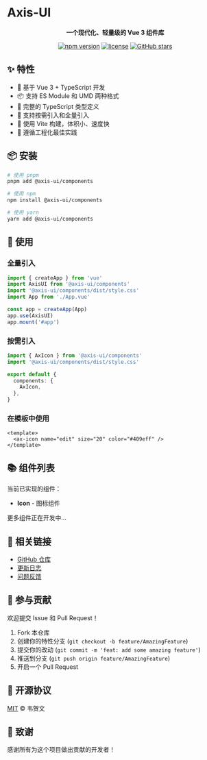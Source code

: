 # Axis-UI

<p align="center">
  <strong>一个现代化、轻量级的 Vue 3 组件库</strong>
</p>

<p align="center">
  <a href="https://www.npmjs.com/package/@axis-ui/components"><img src="https://img.shields.io/npm/v/@axis-ui/components.svg" alt="npm version"></a>
  <a href="https://github.com/Calvinvv/Axis-UI/blob/main/LICENSE"><img src="https://img.shields.io/npm/l/@axis-ui/components.svg" alt="license"></a>
  <a href="https://github.com/Calvinvv/Axis-UI"><img src="https://img.shields.io/github/stars/Calvinvv/Axis-UI?style=social" alt="GitHub stars"></a>
</p>

## ✨ 特性

- 🚀 基于 Vue 3 + TypeScript 开发
- 📦 支持 ES Module 和 UMD 两种格式
- 🎨 完整的 TypeScript 类型定义
- 🔧 支持按需引入和全量引入
- 💪 使用 Vite 构建，体积小、速度快
- 📐 遵循工程化最佳实践

## 📦 安装

```bash
# 使用 pnpm
pnpm add @axis-ui/components

# 使用 npm
npm install @axis-ui/components

# 使用 yarn
yarn add @axis-ui/components
```

## 🔨 使用

### 全量引入

```typescript
import { createApp } from 'vue'
import AxisUI from '@axis-ui/components'
import '@axis-ui/components/dist/style.css'
import App from './App.vue'

const app = createApp(App)
app.use(AxisUI)
app.mount('#app')
```

### 按需引入

```typescript
import { AxIcon } from '@axis-ui/components'
import '@axis-ui/components/dist/style.css'

export default {
  components: {
    AxIcon,
  },
}
```

### 在模板中使用

```vue
<template>
  <ax-icon name="edit" size="20" color="#409eff" />
</template>
```

## 📚 组件列表

当前已实现的组件：

- **Icon** - 图标组件

更多组件正在开发中...

## 🔗 相关链接

- [GitHub 仓库](https://github.com/Calvinvv/Axis-UI)
- [更新日志](./CHANGELOG.md)
- [问题反馈](https://github.com/Calvinvv/Axis-UI/issues)

## 🤝 参与贡献

欢迎提交 Issue 和 Pull Request！

1. Fork 本仓库
2. 创建你的特性分支 (`git checkout -b feature/AmazingFeature`)
3. 提交你的改动 (`git commit -m 'feat: add some amazing feature'`)
4. 推送到分支 (`git push origin feature/AmazingFeature`)
5. 开启一个 Pull Request

## 📄 开源协议

[MIT](./LICENSE) © 韦贺文

## 💖 致谢

感谢所有为这个项目做出贡献的开发者！
